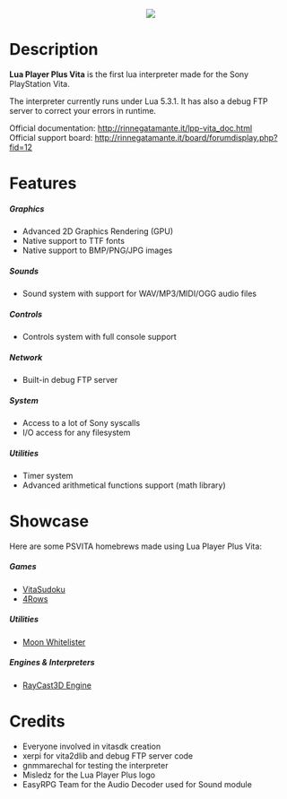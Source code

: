<p align="center">
	<img src="https://github.com/gnmmarechal/lpp-vita/raw/master/banner.png?raw=true"/>
</p>

# Description

**Lua Player Plus Vita** is the first lua interpreter made for the Sony PlayStation Vita.

The interpreter currently runs under Lua 5.3.1. 
It has also a debug FTP server to correct your errors in runtime.

Official documentation: http://rinnegatamante.it/lpp-vita_doc.html<br>
Official support board: http://rinnegatamante.it/board/forumdisplay.php?fid=12

# Features

##### Graphics

* Advanced 2D Graphics Rendering (GPU)
* Native support to TTF fonts
* Native support to BMP/PNG/JPG images

##### Sounds

* Sound system with support for WAV/MP3/MIDI/OGG audio files


##### Controls

* Controls system with full console support

##### Network
* Built-in debug FTP server

##### System
* Access to a lot of Sony syscalls
* I/O access for any filesystem

##### Utilities

* Timer system
* Advanced arithmetical functions support (math library)

# Showcase

Here are some PSVITA homebrews made using Lua Player Plus Vita:

##### Games
* [VitaSudoku](http://wololo.net/talk/viewtopic.php?f=116&t=46423)
* [4Rows](http://wololo.net/talk/viewtopic.php?f=116&t=46253)

##### Utilities
* [Moon Whitelister](https://github.com/gnmmarechal/moon-whitelister)

##### Engines & Interpreters
* [RayCast3D Engine](http://wololo.net/talk/viewtopic.php?f=116&t=46379)

# Credits

* Everyone involved in vitasdk creation
* xerpi for vita2dlib and debug FTP server code
* gnmmarechal for testing the interpreter
* Misledz for the Lua Player Plus logo
* EasyRPG Team for the Audio Decoder used for Sound module
